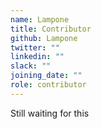 ```yaml
---
name: Lampone
title: Contributor
github: Lampone
twitter: ""
linkedin: ""
slack: ""
joining_date: ""
role: contributor
---
```


Still waiting for this
